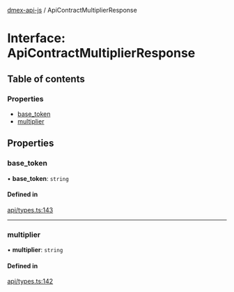 [dmex-api-js](../README.md) / ApiContractMultiplierResponse

# Interface: ApiContractMultiplierResponse

## Table of contents

### Properties

- [base\_token](ApiContractMultiplierResponse.md#base_token)
- [multiplier](ApiContractMultiplierResponse.md#multiplier)

## Properties

### base\_token

• **base\_token**: `string`

#### Defined in

[api/types.ts:143](https://github.com/dmex-app/node-api-js/blob/9394cf2/src/api/types.ts#L143)

___

### multiplier

• **multiplier**: `string`

#### Defined in

[api/types.ts:142](https://github.com/dmex-app/node-api-js/blob/9394cf2/src/api/types.ts#L142)

